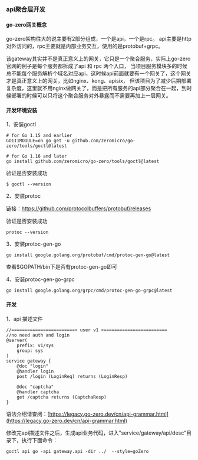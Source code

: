 ### api聚合层开发

#### go-zero网关概念
go-zero架构往大的说主要有2部分组成，一个是api，一个是rpc。
api主要是http对外访问的，rpc主要就是内部业务交互，使用的是protobuf+grpc。

该gateway其实并不是真正意义上的网关，它只是一个聚合服务，实际上go-zero官网的例子是每个服务都拆成了api 和 rpc 两个入口，
当项目服务模块多的时候总不能每个服务解析个域名对应api，这时候api前面就要有一个网关了，这个网关才是真正意义上的网关，比如nginx、kong、apisix，
但该项目为了减少后期部署复杂度，这里就不用nginx做网关了，而是把所有服务的api部分聚合在一起，到时候部署的时候可以只将这个聚合服务对外暴露而不需要再加上一层网关。


#### 开发环境安装

1、安装goctl

```shell
# for Go 1.15 and earlier
GO111MODULE=on go get -u github.com/zeromicro/go-zero/tools/goctl@latest

# for Go 1.16 and later
go install github.com/zeromicro/go-zero/tools/goctl@latest
```

验证是否安装成功

```shell
$ goctl --version
```


2、安装protoc

链接：https://github.com/protocolbuffers/protobuf/releases

验证是否安装成功

```shell
protoc --version
```


3、安装protoc-gen-go

```shell
go install google.golang.org/protobuf/cmd/protoc-gen-go@latest 
```

查看$GOPATH/bin下是否有protoc-gen-go即可


4、安装protoc-gen-go-grpc

```shell
go install google.golang.org/grpc/cmd/protoc-gen-go-grpc@latest
```


#### 开发

1、api 描述文件
```api
//========================> user v1 <========================
//no need auth and login
@server(
	prefix: v1/sys
	group: sys
)
service gateway {
	@doc "login"
	@handler login
	post /login (LoginReq) returns (LoginResp)
	
	@doc "captcha"
	@handler captcha
	get /captcha returns (CaptchaResp)
}
```

语法介绍请查阅：[https://legacy.go-zero.dev/cn/api-grammar.html](https://legacy.go-zero.dev/cn/api-grammar.html)

修改完api描述文件之后，生成api业务代码，进入"service/gateway/api/desc"目录下，执行下面命令：
```shell
goctl api go -api gateway.api -dir ../  --style=goZero
```


